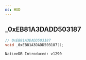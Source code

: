 ```yaml
---
ns: HUD
---
```

## _0xEB81A3DADD503187

```c
// 0xEB81A3DADD503187
void _0xEB81A3DADD503187();
```

```
NativeDB Introduced: v1290
```

